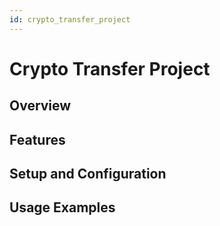 ```yaml
---
id: crypto_transfer_project
---
```


# Crypto Transfer Project

## Overview

## Features

## Setup and Configuration

## Usage Examples
